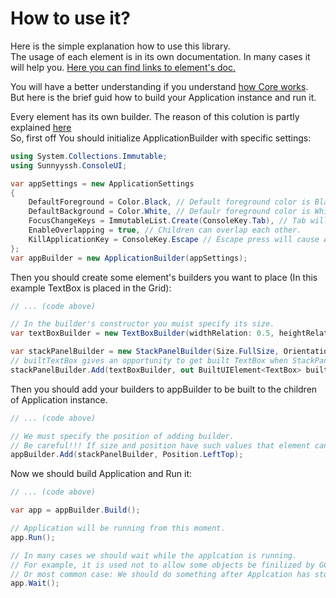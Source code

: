 <h1>How to use it?</h1>

Here is the simple explanation how to use this library.
<br/>
The usage of each element is in its own documentation. In many cases it will help you. [Here you can find links to element's doc.](https://github.com/sunnyyssh/Sunnyyssh.ConsoleUI/blob/master/README.md#ui-elements)

You will have a better understanding if you understand [how Core works](Core.doc.md).
<br/>
But here is the brief guid how to build your Application instance and run it.

Every element has its own builder. The reason of this colution is partly explained [here](UIElement.doc.md)
<br/>
So, first off You should initialize ApplicationBuilder with specific settings:

```csharp
using System.Collections.Immutable;
using Sunnyyssh.ConsoleUI;

var appSettings = new ApplicationSettings
{
    DefaultForeground = Color.Black, // Default foreground color is Black.
    DefaultBackground = Color.White, // Defaulr foreground color is White.
    FocusChangeKeys = ImmutableList.Create(ConsoleKey.Tab), // Tab will change focus from one IFocusable to another one. (Tab also is set by default so you shouldn't specify it every time).
    EnableOverlapping = true, // Children can overlap each other.
    KillApplicationKey = ConsoleKey.Escape // Escape press will cause Application.Stop() invocation.
};
var appBuilder = new ApplicationBuilder(appSettings);
```

Then you should create some element's builders you want to place (In this example TextBox is placed in the Grid):

```csharp
// ... (code above)

// In the builder's constructor you muist specify its size.
var textBoxBuilder = new TextBoxBuilder(widthRelation: 0.5, heightRelation: 0.5);

var stackPanelBuilder = new StackPanelBuilder(Size.FullSize, Orientation.Horizontal);
// builtTextBox gives an opportunity to get built TextBox when StackPanel is built (As for it, it is built when Application is built).
stackPanelBuilder.Add(textBoxBuilder, out BuiltUIElement<TextBox> builtTextBox);
```

Then you should add your builders to appBuilder to be built to the children of Application instance.

```csharp
// ... (code above)

// We must specify the position of adding builder.
// Be careful!!! If size and position have such values that element can't be placed in the box then you will get an exception.
appBuilder.Add(stackPanelBuilder, Position.LeftTop);
```

Now we should build Application and Run it:

```csharp
// ... (code above)

var app = appBuilder.Build();

// Application will be running from this moment.
app.Run();

// In many cases we should wait while the applcation is running.
// For example, it is used not to allow some objects be finilized by GC
// Or most common case: We should do something after Applcation has stopped.
app.Wait();
```